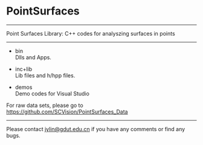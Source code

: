 # PointSurfaces
********************************************************************************
Point Surfaces Library: C++ codes for analyszing surfaces in points
********************************************************************************

- bin\
Dlls and Apps.


- inc+lib\
Lib files and h/hpp files.


- demos\
Demo codes for Visual Studio 

For raw data sets, please go to https://github.com/SCVision/PointSurfaces_Data

********************************************************************************

Please contact jylin@gdut.edu.cn if you have any comments or find any bugs.
